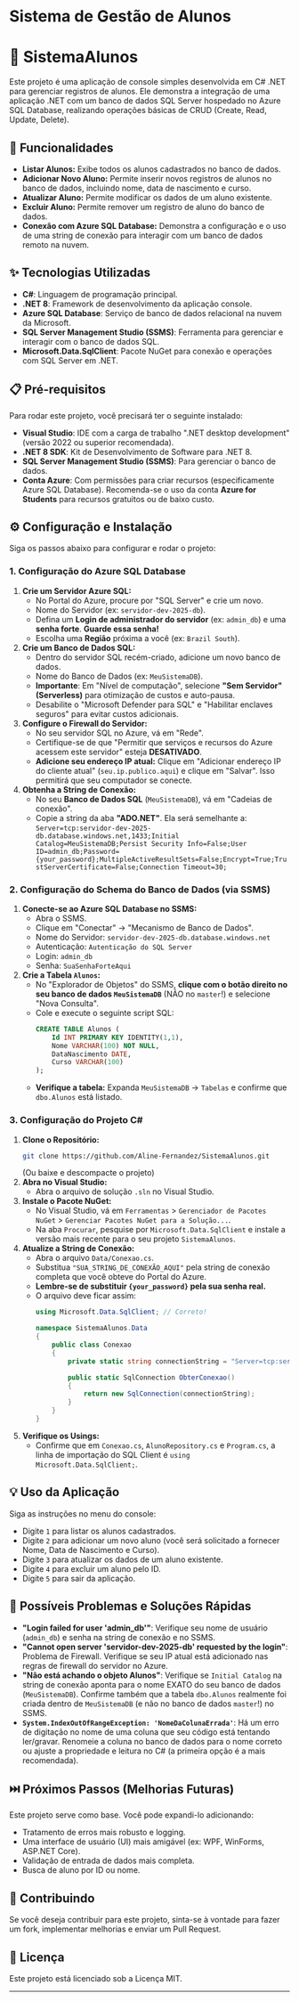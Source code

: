 # Sistema de Gestão de Alunos

# 📘 SistemaAlunos

Este projeto é uma aplicação de console simples desenvolvida em C# .NET para gerenciar registros de alunos. Ele demonstra a integração de uma aplicação .NET com um banco de dados SQL Server hospedado no Azure SQL Database, realizando operações básicas de CRUD (Create, Read, Update, Delete).

## 🚀 Funcionalidades

-   **Listar Alunos:** Exibe todos os alunos cadastrados no banco de dados.
-   **Adicionar Novo Aluno:** Permite inserir novos registros de alunos no banco de dados, incluindo nome, data de nascimento e curso.
-   **Atualizar Aluno:** Permite modificar os dados de um aluno existente.
-   **Excluir Aluno:** Permite remover um registro de aluno do banco de dados.
-   **Conexão com Azure SQL Database:** Demonstra a configuração e o uso de uma string de conexão para interagir com um banco de dados remoto na nuvem.

## ✨ Tecnologias Utilizadas

-   **C#**: Linguagem de programação principal.
-   **.NET 8**: Framework de desenvolvimento da aplicação console.
-   **Azure SQL Database**: Serviço de banco de dados relacional na nuvem da Microsoft.
-   **SQL Server Management Studio (SSMS)**: Ferramenta para gerenciar e interagir com o banco de dados SQL.
-   **Microsoft.Data.SqlClient**: Pacote NuGet para conexão e operações com SQL Server em .NET.

## 📋 Pré-requisitos

Para rodar este projeto, você precisará ter o seguinte instalado:

-   **Visual Studio**: IDE com a carga de trabalho ".NET desktop development" (versão 2022 ou superior recomendada).
-   **.NET 8 SDK**: Kit de Desenvolvimento de Software para .NET 8.
-   **SQL Server Management Studio (SSMS)**: Para gerenciar o banco de dados.
-   **Conta Azure**: Com permissões para criar recursos (especificamente Azure SQL Database). Recomenda-se o uso da conta **Azure for Students** para recursos gratuitos ou de baixo custo.

## ⚙️ Configuração e Instalação

Siga os passos abaixo para configurar e rodar o projeto:

### 1. Configuração do Azure SQL Database

1.  **Crie um Servidor Azure SQL:**
    * No Portal do Azure, procure por "SQL Server" e crie um novo.
    * Nome do Servidor (ex: `servidor-dev-2025-db`).
    * Defina um **Login de administrador do servidor** (ex: `admin_db`) e uma **senha forte**. **Guarde essa senha!**
    * Escolha uma **Região** próxima a você (ex: `Brazil South`).
2.  **Crie um Banco de Dados SQL:**
    * Dentro do servidor SQL recém-criado, adicione um novo banco de dados.
    * Nome do Banco de Dados (ex: `MeuSistemaDB`).
    * **Importante**: Em "Nível de computação", selecione **"Sem Servidor" (Serverless)** para otimização de custos e auto-pausa.
    * Desabilite o "Microsoft Defender para SQL" e "Habilitar enclaves seguros" para evitar custos adicionais.
3.  **Configure o Firewall do Servidor:**
    * No seu servidor SQL no Azure, vá em "Rede".
    * Certifique-se de que "Permitir que serviços e recursos do Azure acessem este servidor" esteja **DESATIVADO**.
    * **Adicione seu endereço IP atual:** Clique em "Adicionar endereço IP do cliente atual" (`seu.ip.publico.aqui`) e clique em "Salvar". Isso permitirá que seu computador se conecte.
4.  **Obtenha a String de Conexão:**
    * No seu **Banco de Dados SQL** (`MeuSistemaDB`), vá em "Cadeias de conexão".
    * Copie a string da aba **"ADO.NET"**. Ela será semelhante a:
        `Server=tcp:servidor-dev-2025-db.database.windows.net,1433;Initial Catalog=MeuSistemaDB;Persist Security Info=False;User ID=admin_db;Password={your_password};MultipleActiveResultSets=False;Encrypt=True;TrustServerCertificate=False;Connection Timeout=30;`

### 2. Configuração do Schema do Banco de Dados (via SSMS)

1.  **Conecte-se ao Azure SQL Database no SSMS:**
    * Abra o SSMS.
    * Clique em "Conectar" -> "Mecanismo de Banco de Dados".
    * Nome do Servidor: `servidor-dev-2025-db.database.windows.net`
    * Autenticação: `Autenticação do SQL Server`
    * Login: `admin_db`
    * Senha: `SuaSenhaForteAqui`
2.  **Crie a Tabela `Alunos`:**
    * No "Explorador de Objetos" do SSMS, **clique com o botão direito no seu banco de dados `MeuSistemaDB`** (NÃO no `master`!) e selecione "Nova Consulta".
    * Cole e execute o seguinte script SQL:
        ```sql
        CREATE TABLE Alunos (
            Id INT PRIMARY KEY IDENTITY(1,1),
            Nome VARCHAR(100) NOT NULL,
            DataNascimento DATE,
            Curso VARCHAR(100)
        );
        ```
    * **Verifique a tabela:** Expanda `MeuSistemaDB` -> `Tabelas` e confirme que `dbo.Alunos` está listado.

### 3. Configuração do Projeto C#

1.  **Clone o Repositório:**
    ```bash
    git clone https://github.com/Aline-Fernandez/SistemaAlunos.git
    ```
    (Ou baixe e descompacte o projeto)
2.  **Abra no Visual Studio:**
    * Abra o arquivo de solução `.sln` no Visual Studio.
3.  **Instale o Pacote NuGet:**
    * No Visual Studio, vá em `Ferramentas` > `Gerenciador de Pacotes NuGet` > `Gerenciar Pacotes NuGet para a Solução...`.
    * Na aba `Procurar`, pesquise por `Microsoft.Data.SqlClient` e instale a versão mais recente para o seu projeto `SistemaAlunos`.
4.  **Atualize a String de Conexão:**
    * Abra o arquivo `Data/Conexao.cs`.
    * Substitua `"SUA_STRING_DE_CONEXÃO_AQUI"` pela string de conexão completa que você obteve do Portal do Azure.
    * **Lembre-se de substituir `{your_password}` pela sua senha real.**
    * O arquivo deve ficar assim:
        ```csharp
        using Microsoft.Data.SqlClient; // Correto!

        namespace SistemaAlunos.Data
        {
            public class Conexao
            {
                private static string connectionString = "Server=tcp:servidor-dev-2025-db.database.windows.net,1433;Initial Catalog=MeuSistemaDB;Persist Security Info=False;User ID=admin_db;Password=[SUA_SENHA_AQUI];MultipleActiveResultSets=False;Encrypt=True;TrustServerCertificate=False;Connection Timeout=30;";

                public static SqlConnection ObterConexao()
                {
                    return new SqlConnection(connectionString);
                }
            }
        }
        ```
5.  **Verifique os Usings:**
    * Confirme que em `Conexao.cs`, `AlunoRepository.cs` e `Program.cs`, a linha de importação do SQL Client é `using Microsoft.Data.SqlClient;`.

## 💡 Uso da Aplicação

Siga as instruções no menu do console:

-   Digite `1` para listar os alunos cadastrados.
-   Digite `2` para adicionar um novo aluno (você será solicitado a fornecer Nome, Data de Nascimento e Curso).
-   Digite `3` para atualizar os dados de um aluno existente.
-   Digite `4` para excluir um aluno pelo ID.
-   Digite `5` para sair da aplicação.

## 🚧 Possíveis Problemas e Soluções Rápidas

-   **"Login failed for user 'admin_db'"**: Verifique seu nome de usuário (`admin_db`) e senha na string de conexão e no SSMS.
-   **"Cannot open server 'servidor-dev-2025-db' requested by the login"**: Problema de Firewall. Verifique se seu IP atual está adicionado nas regras de firewall do servidor no Azure.
-   **"Não está achando o objeto Alunos"**: Verifique se `Initial Catalog` na string de conexão aponta para o nome EXATO do seu banco de dados (`MeuSistemaDB`). Confirme também que a tabela `dbo.Alunos` realmente foi criada dentro de `MeuSistemaDB` (e não no banco de dados `master`!) no SSMS.
-   **`System.IndexOutOfRangeException: 'NomeDaColunaErrada'`**: Há um erro de digitação no nome de uma coluna que seu código está tentando ler/gravar. Renomeie a coluna no banco de dados para o nome correto ou ajuste a propriedade e leitura no C# (a primeira opção é a mais recomendada).

## ⏭️ Próximos Passos (Melhorias Futuras)

Este projeto serve como base. Você pode expandi-lo adicionando:

-   Tratamento de erros mais robusto e logging.
-   Uma interface de usuário (UI) mais amigável (ex: WPF, WinForms, ASP.NET Core).
-   Validação de entrada de dados mais completa.
-   Busca de aluno por ID ou nome.

## 🤝 Contribuindo

Se você deseja contribuir para este projeto, sinta-se à vontade para fazer um fork, implementar melhorias e enviar um Pull Request.

## 📄 Licença

Este projeto está licenciado sob a Licença MIT.

---
